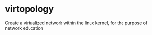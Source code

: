 # virtopology
Create a virtualized network within the linux kernel, for the purpose of network education

